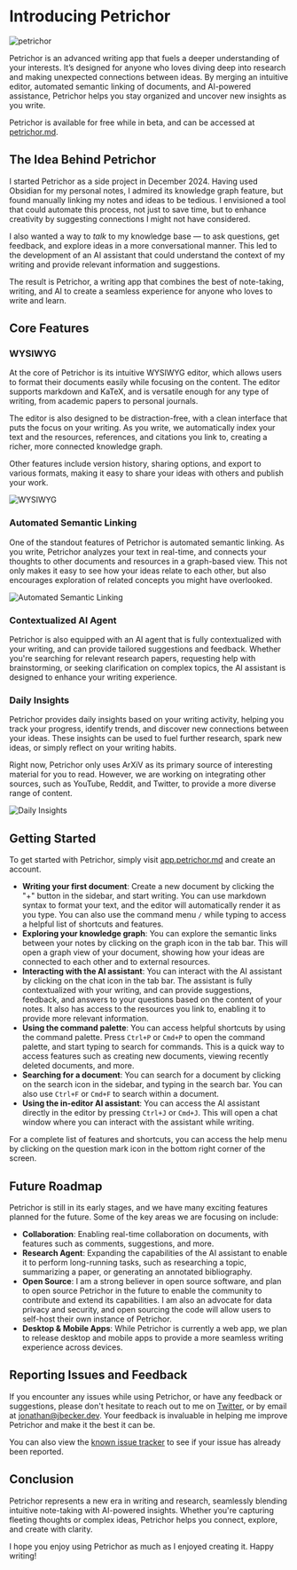 # Introducing Petrichor

![petrichor](https://raw.githubusercontent.com/Jon-Becker/research/main/papers/introducing-petrichor/preview.png?fw)

Petrichor is an advanced writing app that fuels a deeper understanding of your interests. It’s designed for anyone who loves diving deep into research and making unexpected connections between ideas. By merging an intuitive editor, automated semantic linking of documents, and AI-powered assistance, Petrichor helps you stay organized and uncover new insights as you write.

Petrichor is available for free while in beta, and can be accessed at [petrichor.md](https://petrichor.md).

## The Idea Behind Petrichor

I started Petrichor as a side project in December 2024. Having used Obsidian for my personal notes, I admired its knowledge graph feature, but found manually linking my notes and ideas to be tedious. I envisioned a tool that could automate this process, not just to save time, but to enhance creativity by suggesting connections I might not have considered.

I also wanted a way to *talk* to my knowledge base — to ask questions, get feedback, and explore ideas in a more conversational manner. This led to the development of an AI assistant that could understand the context of my writing and provide relevant information and suggestions.

The result is Petrichor, a writing app that combines the best of note-taking, writing, and AI to create a seamless experience for anyone who loves to write and learn.

## Core Features

### WYSIWYG

At the core of Petrichor is its intuitive WYSIWYG editor, which allows users to format their documents easily while focusing on the content. The editor supports markdown and KaTeX, and is versatile enough for any type of writing, from academic papers to personal journals.

The editor is also designed to be distraction-free, with a clean interface that puts the focus on your writing. As you write, we automatically index your text and the resources, references, and citations you link to, creating a richer, more connected knowledge graph.

Other features include version history, sharing options, and export to various formats, making it easy to share your ideas with others and publish your work.

![WYSIWYG](https://raw.githubusercontent.com/Jon-Becker/research/main/papers/introducing-petrichor/3.png?fw)

### Automated Semantic Linking

One of the standout features of Petrichor is automated semantic linking. As you write, Petrichor analyzes your text in real-time, and connects your thoughts to other documents and resources in a graph-based view. This not only makes it easy to see how your ideas relate to each other, but also encourages exploration of related concepts you might have overlooked.

![Automated Semantic Linking](https://raw.githubusercontent.com/Jon-Becker/research/main/papers/introducing-petrichor/1.png?fw)

### Contextualized AI Agent

Petrichor is also equipped with an AI agent that is fully contextualized with your writing, and can provide tailored suggestions and feedback. Whether you're searching for relevant research papers, requesting help with brainstorming, or seeking clarification on complex topics, the AI assistant is designed to enhance your writing experience.

### Daily Insights

Petrichor provides daily insights based on your writing activity, helping you track your progress, identify trends, and discover new connections between your ideas. These insights can be used to fuel further research, spark new ideas, or simply reflect on your writing habits.

Right now, Petrichor only uses ArXiV as its primary source of interesting material for you to read. However, we are working on integrating other sources, such as YouTube, Reddit, and Twitter, to provide a more diverse range of content.

![Daily Insights](https://raw.githubusercontent.com/Jon-Becker/research/main/papers/introducing-petrichor/2.png?fw)

## Getting Started

To get started with Petrichor, simply visit [app.petrichor.md](https://app.petrichor.md) and create an account.

- **Writing your first document**: Create a new document by clicking the "+" button in the sidebar, and start writing. You can use markdown syntax to format your text, and the editor will automatically render it as you type. You can also use the command menu `/` while typing to access a helpful list of shortcuts and features.
- **Exploring your knowledge graph**: You can explore the semantic links between your notes by clicking on the graph icon in the tab bar. This will open a graph view of your document, showing how your ideas are connected to each other and to external resources.
- **Interacting with the AI assistant**: You can interact with the AI assistant by clicking on the chat icon in the tab bar. The assistant is fully contextualized with your writing, and can provide suggestions, feedback, and answers to your questions based on the content of your notes. It also has access to the resources you link to, enabling it to provide more relevant information.
- **Using the command palette**: You can access helpful shortcuts by using the command palette. Press `Ctrl+P` or `Cmd+P` to open the command palette, and start typing to search for commands. This is a quick way to access features such as creating new documents, viewing recently deleted documents, and more.
- **Searching for a document**: You can search for a document by clicking on the search icon in the sidebar, and typing in the search bar. You can also use `Ctrl+F` or `Cmd+F` to search within a document.
- **Using the in-editor AI assistant**: You can access the AI assistant directly in the editor by pressing `Ctrl+J` or `Cmd+J`. This will open a chat window where you can interact with the assistant while writing.

For a complete list of features and shortcuts, you can access the help menu by clicking on the question mark icon in the bottom right corner of the screen.

## Future Roadmap

Petrichor is still in its early stages, and we have many exciting features planned for the future. Some of the key areas we are focusing on include:

- **Collaboration**: Enabling real-time collaboration on documents, with features such as comments, suggestions, and more.
- **Research Agent**: Expanding the capabilities of the AI assistant to enable it to perform long-running tasks, such as researching a topic, summarizing a paper, or generating an annotated bibliography.
- **Open Source**: I am a strong believer in open source software, and plan to open source Petrichor in the future to enable the community to contribute and extend its capabilities. I am also an advocate for data privacy and security, and open sourcing the code will allow users to self-host their own instance of Petrichor.
- **Desktop & Mobile Apps**: While Petrichor is currently a web app, we plan to release desktop and mobile apps to provide a more seamless writing experience across devices.

## Reporting Issues and Feedback

If you encounter any issues while using Petrichor, or have any feedback or suggestions, please don't hesitate to reach out to me on [Twitter](https://twitter.com/beckerrjon), or by email at [jonathan@jbecker.dev](mailto:jonathan@jbecker.dev). Your feedback is invaluable in helping me improve Petrichor and make it the best it can be.

You can also view the [known issue tracker](https://app.petrichor.md/d/e4aa0e60-ebaf-4fb0-a072-92de3e0e02a9) to see if your issue has already been reported.

## Conclusion

Petrichor represents a new era in writing and research, seamlessly blending intuitive note-taking with AI-powered insights. Whether you're capturing fleeting thoughts or complex ideas, Petrichor helps you connect, explore, and create with clarity.

I hope you enjoy using Petrichor as much as I enjoyed creating it. Happy writing!
